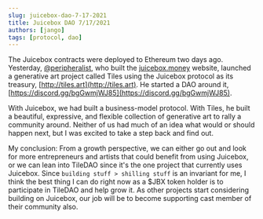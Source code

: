 ```yaml
---
slug: juicebox-dao-7-17-2021
title: Juicebox DAO 7/17/2021
authors: [jango]
tags: [protocol, dao]
---
```


The Juicebox contracts were deployed to Ethereum two days ago. Yesterday, [@peripheralist](https://twitter.com/peripheralist), who built the [juicebox.money](http://juicebox.money) website, launched a generative art project called Tiles using the Juicebox protocol as its treasury, [http://tiles.art](http://tiles.art). He started a DAO around it, [https://discord.gg/bgGwmjWJ85](https://discord.gg/bgGwmjWJ85). 

With Juicebox, we had built a business-model protocol. With Tiles, he built a beautiful, expressive, and flexible collection of generative art to rally a community around. Neither of us had much of an idea what would or should happen next, but I was excited to take a step back and find out.

My conclusion: From a growth perspective, we can either go out and look for more entrepreneurs and artists that could benefit from using Juicebox, or we can lean into TileDAO since it's the one project that currently uses Juicebox. Since `building stuff > shilling stuff` is an invariant for me, I think the best thing I can do right now as a $JBX token holder is to participate in TileDAO and help grow it. As other projects start considering building on Juicebox, our job will be to become supporting cast member of their community also.
